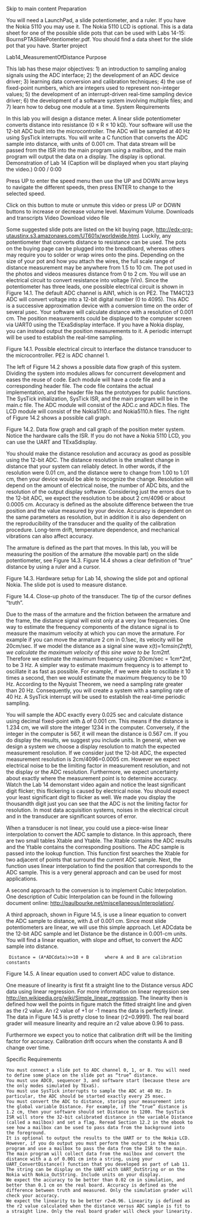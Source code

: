 
Skip to main content
Preparation

You will need a LaunchPad, a slide potentiometer, and a ruler. If you have the Nokia 5110 you may use it. The Nokia 5110 LCD is optional. This is a data sheet for one of the possible slide pots that can be used with Labs 14-15: BournsPTASlidePotentiometer.pdf. You should find a data sheet for the slide pot that you have.
Starter project

Lab14_MeasurementOfDistance
Purpose

This lab has these major objectives: 1) an introduction to sampling analog signals using the ADC interface; 2) the development of an ADC device driver; 3) learning data conversion and calibration techniques; 4) the use of fixed-point numbers, which are integers used to represent non-integer values; 5) the development of an interrupt-driven real-time sampling device driver; 6) the development of a software system involving multiple files; and 7) learn how to debug one module at a time.
System Requirements

In this lab you will design a distance meter. A linear slide potentiometer converts distance into resistance (0 ≤ R ≤ 10 kΩ). Your software will use the 12-bit ADC built into the microcontroller. The ADC will be sampled at 40 Hz using SysTick interrupts. You will write a C function that converts the ADC sample into distance, with units of 0.001 cm. That data stream will be passed from the ISR into the main program using a mailbox, and the main program will output the data on a display. The display is optional.
Demonstration of Lab 14
(Caption will be displayed when you start playing the video.)
0:00 / 0:00

Press UP to enter the speed menu then use the UP and DOWN arrow keys to navigate the different speeds, then press ENTER to change to the selected speed.

Click on this button to mute or unmute this video or press UP or DOWN buttons to increase or decrease volume level.
Maximum Volume.
Downloads and transcripts
Video
Download video file

Some suggested slide pots are listed on the kit buying page, http://edx-org-utaustinx.s3.amazonaws.com/UT601x/worldwide.html. Luckily, any potentiometer that converts distance to resistance can be used. The pots on the buying page can be plugged into the breadboard, whereas others may require you to solder or wrap wires onto the pins. Depending on the size of your pot and how you attach the wires, the full scale range of distance measurement may be anywhere from 1.5 to 10 cm. The pot used in the photos and videos measures distance from 0 to 2 cm. You will use an electrical circuit to convert resistance into voltage (Vin). Since the potentiometer has three leads, one possible electrical circuit is shown in Figure 14.1. The default ADC channel is AIN1, which is on PE2. The TM4C123 ADC will convert voltage into a 12-bit digital number (0 to 4095). This ADC is a successive approximation device with a conversion time on the order of several μsec. Your software will calculate distance with a resolution of 0.001 cm. The position measurements could be displayed to the computer screen via UART0 using the TExaSdisplay interface. If you have a Nokia display, you can instead output the position measurements to it. A periodic interrupt will be used to establish the real-time sampling.

Figure 14.1. Possible electrical circuit to interface the distance transducer to the microcontroller. PE2 is ADC channel 1.

The left of Figure 14.2 shows a possible data flow graph of this system. Dividing the system into modules allows for concurrent development and eases the reuse of code. Each module will have a code file and a corresponding header file. The code file contains the actual implementation, and the header file has the prototypes for public functions. The SysTick initialization, SysTick ISR, and the main program will be in the main.c file. The ADC module will consist of the ADC.c and ADC.h files. The LCD module will consist of the Nokia5110.c and Nokia5110.h files. The right of Figure 14.2 shows a possible call graph.

Figure 14.2. Data flow graph and call graph of the position meter system. Notice the hardware calls the ISR. If you do not have a Nokia 5110 LCD, you can use the UART and TExaSdisplay.

You should make the distance resolution and accuracy as good as possible using the 12-bit ADC. The distance resolution is the smallest change in distance that your system can reliably detect. In other words, if the resolution were 0.01 cm, and the distance were to change from 1.00 to 1.01 cm, then your device would be able to recognize the change. Resolution will depend on the amount of electrical noise, the number of ADC bits, and the resolution of the output display software. Considering just the errors due to the 12-bit ADC, we expect the resolution to be about 2 cm/4096 or about 0.0005 cm. Accuracy is defined as the absolute difference between the true position and the value measured by your device. Accuracy is dependent on the same parameters as resolution, but in addition it is also dependent on the reproducibility of the transducer and the quality of the calibration procedure. Long-term drift, temperature dependence, and mechanical vibrations can also affect accuracy.

The armature is defined as the part that moves. In this lab, you will be measuring the position of the armature (the movable part) on the slide potentiometer, see Figure 14.3. Figure 14.4 shows a clear definition of “true” distance by using a ruler and a cursor.

Figure 14.3. Hardware setup for Lab 14, showing the slide pot and optional Nokia. The slide pot is used to measure distance.

Figure 14.4. Close-up photo of the transducer. The tip of the cursor defines “truth”.

Due to the mass of the armature and the friction between the armature and the frame, the distance signal will exist only at a very low frequencies. One way to estimate the frequency components of the distance signal is to measure the maximum velocity at which you can move the armature. For example if you can move the armature 2 cm in 0.1sec, its velocity will be 20cm/sec. If we model the distance as a signal sine wave x(t)=1cm*sin(2πft), we calculate the maximum velocity of this sine wave to be 1cm*2πf. Therefore we estimate the maximum frequency using 20cm/sec = 1cm*2πf, to be 3 Hz. A simpler way to estimate maximum frequency is to attempt to oscillate it as fast as possible. For example, if we were able to oscillate it 10 times a second, then we would estimate the maximum frequency to be 10 Hz. According to the Nyquist Theorem, we need a sampling rate greater than 20 Hz. Consequently, you will create a system with a sampling rate of 40 Hz. A SysTick interrupt will be used to establish the real-time periodic sampling.

You will sample the ADC exactly every 0.025 sec and calculate distance using decimal fixed-point with Δ of 0.001 cm. This means if the distance is 1.234 cm, we will store the integer 1234 in the computer. Conversely, if the integer in the computer is 567, it will mean the distance is 0.567 cm. If you do display the results, we suggest you include units. In general, when we design a system we choose a display resolution to match the expected measurement resolution. If we consider just the 12-bit ADC, the expected measurement resolution is 2cm/4096=0.0005 cm.  However we expect electrical noise to be the limiting factor in measurement resolution, and not the display or the ADC resolution. Furthermore, we expect uncertainty about exactly where the measurement point is to determine accuracy.  Watch the Lab 14 demonstant video again and notice the least significant digit flicker; this flickering is caused by electrical noise. You should expect your least significant digit to flicker as well. We made you display the thousandth digit just you can see that the ADC is not the limiting factor for resolution. In most data acquisition systems, noises in the electrical circuit and in the transducer are significant sources of error.

When a transducer is not linear, you could use a piece-wise linear interpolation to convert the ADC sample to distance. In this approach, there are two small tables Xtable and Ytable. The Xtable contains the ADC results and the Ytable contains the corresponding positions. The ADC sample is passed into the lookup function. This function first searches the Xtable for two adjacent of points that surround the current ADC sample. Next, the function uses linear interpolation to find the position that corresponds to the ADC sample. This is a very general approach and can be used for most applications.

A second approach to the conversion is to implement Cubic Interpolation. One description of Cubic Interpolation can be found in the following document online: http://paulbourke.net/miscellaneous/interpolation/.

A third approach, shown in Figure 14.5, is use a linear equation to convert the ADC sample to distance, with Δ of 0.001 cm. Since most slide potentiometers are linear, we will use this simple approach. Let ADCdata be the 12-bit ADC sample and let Distance be the distance in 0.001-cm units. You will find a linear equation, with slope and offset, to convert the ADC sample into distance.

     Distance = (A*ADCdata)>>10 + B      where A and B are calibration constants

Figure 14.5. A linear equation used to convert ADC value to distance.

One measure of linearity is first fit a straight line to the Distance versus ADC data using linear regression. For more information on linear regression see http://en.wikipedia.org/wiki/Simple_linear_regression. The linearity then is defined how well the points in figure match the fitted straight line and given as the r2 value. An r2 value of +1 or -1 means the data is perfectly linear. The data in Figure 14.5 is pretty close to linear (r2=0.9991). The real board grader will measure linearity and require an r2 value above 0.96 to pass.

Furthermore we expect you to notice that calibration drift will be the limiting factor for accuracy. Calibration drift occurs when the constants A and B change over time.

Specific Requirements

    You must connect a slide pot to ADC channel 0, 1, or 8. You will need to define some place on the slide pot as “true” distance.
    You must use ADC0, sequencer 3, and software start (because these are the only modes simulated by TExaS).
    You must use SysTick interrupts to sample the ADC at 40 Hz. In particular, the ADC should be started exactly every 25 msec.
    You must convert the ADC to distance, storing your measurement into the global variable Distance. For example, if the “true” distance is 1.2 cm, then your software should set Distance to 1200. The SysTick ISR will store the 32-bit calibrated distance in the variable Distance (called a mailbox) and set a flag. Reread Section 12.2 in the ebook to see how a mailbox can be used to pass data from the background into the foreground.
    It is optional to output the results to the UART or to the Nokia LCD. However, if you do output you must perform the output in the main program and use a mailbox to pass the data from the ISR to the main. The main program will collect data from the mailbox and convert the distance with a ∆ of 0.001 cm into a string, using your UART_ConvertDistance() function that you developed as part of Lab 11. The string can be display on the UART with UART_OutString or on the Nokia with Nokia_OutString. Include units on your display.
    We expect the accuracy to be better than 0.02 cm in simulation, and better than 0.1 cm on the real board. Accuracy is defined as the difference between truth and measured. Only the simulation grader will check your accuracy.
    We expect the linearity to be better r2=0.96. Linearity is defined as the r2 value calculated when the distance versus ADC sample is fit to a straight line. Only the real board grader will check your linearity.

